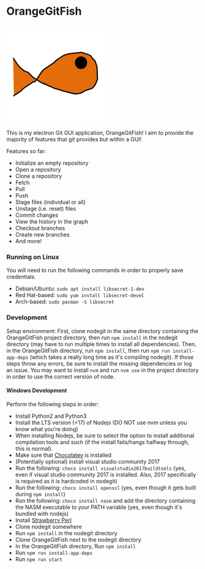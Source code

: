 # OrangeGitFish

![There's supposed to be an image here...](./fish.png)

This is my electron Git GUI application, OrangeGitFish! I aim to provide the majority of features that git provides but within a GUI!

Features so far:

* Initialize an empty repository
* Open a repository
* Clone a repository
* Fetch
* Pull
* Push
* Stage files (individual or all)
* Unstage (i.e. reset) files
* Commit changes
* View the history in the graph
* Checkout branches
* Create new branches
* And more!

### Running on Linux

You will need to run the following commands in order to properly save credentials.

* Debian/Ubuntu: `sudo apt install libsecret-1-dev`
* Red Hat-based: `sudo yum install libsecret-devel`
* Arch-based: `sudo pacman -S libsecret`

### Development
Setup environment: First, clone nodegit in the same directory containing the OrangeGitFish project directory, then run `npm install` in the nodegit directory (may have to run multiple times to install all dependencies).
Then, in the OrangeGitFish directory, run `npm install`, then run `npm run install-app-deps` (which takes a really long time as it's compiling nodegit).
If those steps throw any errors, be sure to install the missing dependencies or log an issue. You may want to install `nvm`
and run `nvm use` in the project directory in order to use the correct version of node.

#### Windows Development
Perform the following steps in order:

* Install Python2 and Python3
* Install the LTS version (<17) of Nodejs (DO NOT use nvm unless you know what you're doing)
* When installing Nodejs, be sure to select the option to install additional compilation tools and such (if the install fails/hangs halfway through, this is normal).
* Make sure that [Chocolatey](https://chocolatey.org/) is installed
* (Potentially optional) install visual studio community 2017
* Run the following: `choco install visualstudio2017buildtools` (yes, even if visual studio community 2017 is installed. Also, 2017 specifically is required as it is hardcoded in nodegit)
* Run the following: `choco install openssl` (yes, even though it gets built during `npm install`)
* Run the following: `choco install nasm` and add the directory containing the NASM executable to your PATH variable (yes, even though it's bundled with nodejs)
* Install [Strawberry Perl](https://strawberryperl.com/)
* Clone nodegit somewhere
* Run `npm install` in the nodegit directory
* Clone OrangeGitFish next to the nodegit directory
* In the OrangeGitFish directory, Run `npm install`
* Run `npm run install-app-deps`
* Run `npm run start`
